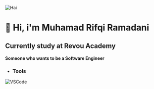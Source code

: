 ![Hai](https://i.pinimg.com/control/564x/90/68/0c/90680cd518ffc9160835c0e7ce773197.jpg) 

#  👋 Hi, i'm Muhamad Rifqi Ramadani
## Currently study at Revou Academy

#### Someone who wants to be a Software Engineer
- ### Tools
![VSCode](https://img.shields.io/badge/VSCode-Editor-007ACC?style=for-the-badge&logo=visualstudiocode&logoColor=white)

